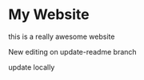# My Website

this is a really awesome website

New editing on update-readme branch

update locally
